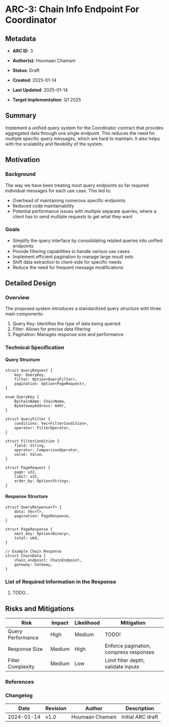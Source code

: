 
# ARC-3: Chain Info Endpoint For Coordinator

  

## Metadata

  

-  **ARC ID**: 3

-  **Author(s)**: Houmaan Chamani

-  **Status**: Draft

-  **Created**: 2025-01-14

-  **Last Updated**: 2025-01-14

-  **Target Implementation**: Q1 2025

  

## Summary

  

Implement a unified query system for the Coordinator contract that provides aggregated data through one single endpoint. This reduces the need for multiple specific query messages, which are hard to maintain. It also helps with the scalability and flexibility of the system.

  
  

## Motivation

  

### Background
The way we have been treating most query endpoints so far required individual messages for each use case. This led to: 
- Overhead of maintaining numerous specific endpoints 
- Reduced code maintainability 
- Potential performance issues with multiple separate queries, where a client has to send multiple requests to get what they want

  

### Goals
- Simplify the query interface by consolidating related queries into unified endpoints 
- Provide filtering capabilities to handle various use cases 
- Implement efficient pagination to manage large result sets 
- Shift data extraction to client-side for specific needs 
- Reduce the need for frequent message modifications

  

## Detailed Design

  

### Overview
The proposed system introduces a standardized query structure with three main components: 
1. Query Key: Identifies the type of data being queried
2. Filter: Allows for precise data filtering 
3. Pagination: Manages response size and performance

  

### Technical Specification
#### Query Structure 
```
struct QueryRequest { 
	key: QueryKey, 
	filter: Option<QueryFilter>, 
	pagination: Option<PageRequest>, 
}

enum QueryKey { 
	ByChainName: ChainName, 
	ByGatewayAddress: Addr, 
}

struct QueryFilter { 
	conditions: Vec<FilterCondition>, 
	operator: FilterOperator,
}

struct FilterCondition { 
	field: String, 
	operator: ComparisonOperator, 
	value: Value, 
}

struct PageRequest { 
	page: u32, 
	limit: u32, 
	order_by: Option<String>, 
}
```


#### Response Structure 
```
struct QueryResponse<T> {
    data: Vec<T>,
    pagination: PageResponse,
}

struct PageResponse {
    next_key: Option<Binary>,
    total: u64,
}

// Example Chain Response
struct ChainData {
    chain_endpoint: ChainEndpoint,
    gateway: Gateway,
}

```

### List of Required Information in the Response
1. TODO...

  

## Risks and Mitigations

| Risk | Impact | Likelihood | Mitigation |
|------|---------|------------|------------|
| Query Performance | High | Medium | TODO! |
| Response Size | Medium | High | Enforce pagination, compress responses |
| Filter Complexity | Medium | Low | Limit filter depth, validate inputs |



### References

  

### Changelog

  

| Date | Revision | Author | Description |
|------|-----------|---------|-------------|
| 2024-01-14 | v1.0 | Houmaan Chamani | Initial ARC draft |
